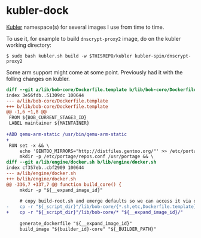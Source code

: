# kubler-dock

[Kubler](https://github.com/edannenberg/kubler) namespace(s) for several images I use from time to time.

To use it, for example to build `dnscrypt-proxy2` image, do on the kubler working directory:
```
$ sudo bash kubler.sh build -w $THISREPO/kubler kubler-spin/dnscrypt-proxy2
```

Some arm support might come at some point. Previously had it with the folling changes on kubler.

```patch
diff --git a/lib/bob-core/Dockerfile.template b/lib/bob-core/Dockerfile.template
index 3e56fdb..51309dc 100644
--- a/lib/bob-core/Dockerfile.template
+++ b/lib/bob-core/Dockerfile.template
@@ -1,6 +1,8 @@
 FROM ${BOB_CURRENT_STAGE3_ID}
 LABEL maintainer ${MAINTAINER}
 
+ADD qemu-arm-static /usr/bin/qemu-arm-static
+
 RUN set -x && \
     echo 'GENTOO_MIRRORS="http://distfiles.gentoo.org/"' >> /etc/portage/make.conf && \
     mkdir -p /etc/portage/repos.conf /usr/portage && \
diff --git a/lib/engine/docker.sh b/lib/engine/docker.sh
index cf357eb..cbf2909 100644
--- a/lib/engine/docker.sh
+++ b/lib/engine/docker.sh
@@ -336,7 +337,7 @@ function build_core() {
     mkdir -p "${__expand_image_id}"
 
     # copy build-root.sh and emerge defaults so we can access it via dockerfile context
-    cp -r "${_script_dir}"/lib/bob-core/{*.sh,etc,Dockerfile.template} "${__expand_image_id}/"
+    cp -r "${_script_dir}"/lib/bob-core/* "${__expand_image_id}/"
 
     generate_dockerfile "${__expand_image_id}"
     build_image "${builder_id}-core" "${_BUILDER_PATH}"
```
